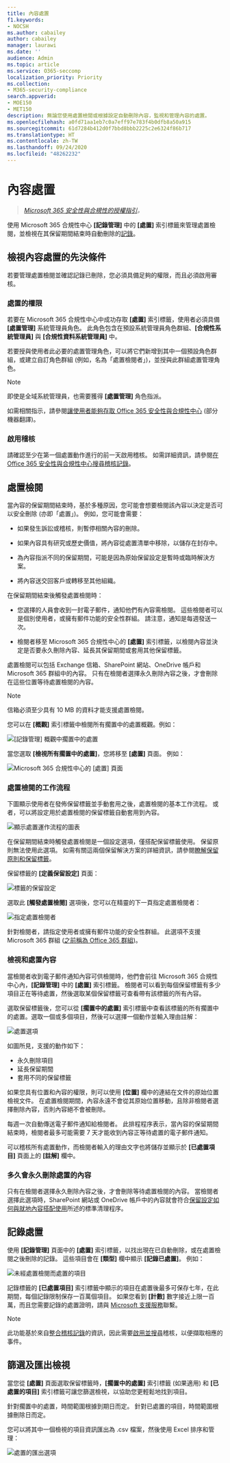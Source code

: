 ```yaml
---
title: 內容處置
f1.keywords:
- NOCSH
ms.author: cabailey
author: cabailey
manager: laurawi
ms.date: ''
audience: Admin
ms.topic: article
ms.service: O365-seccomp
localization_priority: Priority
ms.collection:
- M365-security-compliance
search.appverid:
- MOE150
- MET150
description: 無論您使用處置檢閱或根據設定自動刪除內容，監視和管理內容的處置。
ms.openlocfilehash: a0fd71aa1eb7c0a7eff97e783f4b0dfb8a50a915
ms.sourcegitcommit: 61d7284b412d0f7bbd8bbb2225c2e6324f86b717
ms.translationtype: HT
ms.contentlocale: zh-TW
ms.lasthandoff: 09/24/2020
ms.locfileid: "48262232"
---
```

# <a name="disposition-of-content"></a>內容處置

>*[Microsoft 365 安全性與合規性的授權指引](https://aka.ms/ComplianceSD)。*

使用 Microsoft 365 合規性中心 **[記錄管理]** 中的 **[處置]** 索引標籤來管理處置檢閱，並檢視在其保留期間結束時自動刪除的[記錄](records-management.md#records)。 

## <a name="prerequisites-for-viewing-content-dispositions"></a>檢視內容處置的先決條件

若要管理處置檢閱並確認記錄已刪除，您必須具備足夠的權限，而且必須啟用審核。

### <a name="permissions-for-disposition"></a>處置的權限

若要在 Microsoft 365 合規性中心中成功存取 **[處置]** 索引標籤，使用者必須具備 **[處置管理]** 系統管理員角色。 此角色包含在預設系統管理員角色群組、**[合規性系統管理員]** 與 **[合規性資料系統管理員]** 中。

若要授與使用者此必要的處置管理角色，可以將它們新增到其中一個預設角色群組，或建立自訂角色群組 (例如，名為「處置檢閱者」)，並授與此群組處置管理角色。  

> [!NOTE]
> 即使是全域系統管理員，也需要獲得 **[處置管理]** 角色指派。 

如需相關指示，請參閱[讓使用者能夠存取 Office 365 安全性與合規性中心](../security/office-365-security/grant-access-to-the-security-and-compliance-center.md) (部分機器翻譯)。

### <a name="enable-auditing"></a>啟用稽核

請確認至少在第一個處置動作進行的前一天啟用稽核。 如需詳細資訊，請參閱[在 Office 365 安全性與合規性中心搜尋稽核記錄](search-the-audit-log-in-security-and-compliance.md)。 

## <a name="disposition-reviews"></a>處置檢閱

當內容的保留期間結束時，基於多種原因，您可能會想要檢閱該內容以決定是否可以安全刪除 (亦即「處置」)。 例如，您可能會需要：
  
- 如果發生訴訟或稽核，則暫停相關內容的刪除。
    
- 如果內容具有研究或歷史價值，將內容從處置清單中移除，以儲存在封存中。
    
- 為內容指派不同的保留期間，可能是因為原始保留設定是暫時或臨時解決方案。
    
- 將內容送交回客戶或轉移至其他組織。

在保留期間結束後觸發處置檢閱時：
  
- 您選擇的人員會收到一封電子郵件，通知他們有內容需檢閱。 這些檢閱者可以是個別使用者，或擁有郵件功能的安全性群組。 請注意，通知是每週發送一次。
    
- 檢閱者移至 Microsoft 365 合規性中心的 **[處置]** 索引標籤，以檢閱內容並決定是否要永久刪除內容、延長其保留期間或套用其他保留標籤。

處置檢閱可以包括 Exchange 信箱、SharePoint 網站、OneDrive 帳戶和 Microsoft 365 群組中的內容。 只有在檢閱者選擇永久刪除內容之後，才會刪除在這些位置等待處置檢閱的內容。

> [!NOTE]
> 信箱必須至少具有 10 MB 的資料才能支援處置檢閱。

您可以在 **[概觀]** 索引標籤中檢閱所有擱置中的處置概觀。例如：

![[記錄管理] 概觀中擱置中的處置](../media/dispositions-overview.png)

當您選取 **[檢視所有擱置中的處置]**，您將移至 **[處置]** 頁面。 例如：

![Microsoft 365 合規性中心的 [處置] 頁面](../media/disposition-tab.png)


### <a name="workflow-for-a-disposition-review"></a>處置檢閱的工作流程

下圖顯示使用者在發佈保留標籤並手動套用之後，處置檢閱的基本工作流程。 或者，可以將設定用於處置檢閱的保留標籤自動套用到內容。
  
![顯示處置運作流程的圖表](../media/5fb3f33a-cb53-468c-becc-6dda0ec52778.png)
  
在保留期間結束時觸發處置檢閱是一個設定選項，僅搭配保留標籤使用。 保留原則無法使用此選項。 如需有關這兩個保留解決方案的詳細資訊，請參閱[瞭解保留原則和保留標籤](retention.md)。

保留標籤的 **[定義保留設定]** 頁面：

![標籤的保留設定](../media/disposition-review-option.png)
 
選取此 **[觸發處置檢閱]** 選項後，您可以在精靈的下一頁指定處置檢閱者：

![指定處置檢閱者](../media/disposition-reviewers.png)

針對檢閱者，請指定使用者或擁有郵件功能的安全性群組。 此選項不支援 Microsoft 365 群組 ([之前稱為 Office 365 群組](https://techcommunity.microsoft.com/t5/microsoft-365-blog/office-365-groups-will-become-microsoft-365-groups/ba-p/1303601))。

### <a name="viewing-and-disposing-of-content"></a>檢視和處置內容

當檢閱者收到電子郵件通知內容可供檢閱時，他們會前往 Microsoft 365 合規性中心內，**[記錄管理]** 中的 **[處置]** 索引標籤。 檢閱者可以看到每個保留標籤有多少項目正在等待處置，然後選取某個保留標籤可查看帶有該標籤的所有內容。

選取保留標籤後，您可以從 **[擱置中的處置]** 索引標籤中查看該標籤的所有擱置中的處置。選取一個或多個項目，然後可以選擇一個動作並輸入理由註解：

![處置選項](../media/retention-disposition-options.png)

如圖所見，支援的動作如下： 
  
- 永久刪除項目
- 延長保留期間
- 套用不同的保留標籤

如果您具有位置和內容的權限，則可以使用 **[位置]** 欄中的連結在文件的原始位置檢視文件。 在處置檢閱期間，內容永遠不會從其原始位置移動，且除非檢閱者選擇刪除內容，否則內容絕不會被刪除。

每週一次自動傳送電子郵件通知給檢閱者。 此排程程序表示，當內容的保留期間結束時，檢閱者最多可能需要 7 天才能收到內容正等待處置的電子郵件通知。
  
可以稽核所有處置動作，而檢閱者輸入的理由文字也將儲存並顯示於 **[已處置項目]** 頁面上的 **[註解]** 欄中。
  
### <a name="how-long-until-disposed-content-is-permanently-deleted"></a>多久會永久刪除處置的內容

只有在檢閱者選擇永久刪除內容之後，才會刪除等待處置檢閱的內容。 當檢閱者選擇此選項時，SharePoint 網站或 OneDrive 帳戶中的內容就會符合[保留設定如何與就地內容搭配使用](retention.md#how-retention-settings-work-with-content-in-place)所述的標準清理程序。

## <a name="disposition-of-records"></a>記錄處置

使用 **[記錄管理]** 頁面中的 **[處置]** 索引標籤，以找出現在已自動刪除，或在處置檢閱之後刪除的記錄。 這些項目會在 **[類型]** 欄中顯示 **[記錄已處置]**。 例如：

![未經處置檢閱而處置的項目](../media/records-disposed2.png)

記錄標籤的 **[已處置項目]** 索引標籤中顯示的項目在處置後最多可保存七年，在此期間，每個記錄限制保存一百萬個項目。 如果您看到 **[計數]** 數字接近上限一百萬，而且您需要記錄的處置證明，請與 [Microsoft 支援服務](https://docs.microsoft.com/office365/admin/contact-support-for-business-products)聯繫。

> [!NOTE]
> 此功能基於來自[整合稽核記錄](search-the-audit-log-in-security-and-compliance.md)的資訊，因此需要[啟用並搜尋](turn-audit-log-search-on-or-off.md)稽核，以便擷取相應的事件。
    
## <a name="filter-and-export-the-views"></a>篩選及匯出檢視

當您從 **[處置]** 頁面選取保留標籤時，**[擱置中的處置]** 索引標籤 (如果適用) 和 **[已處置的項目]** 索引標籤可讓您篩選檢視，以協助您更輕鬆地找到項目。 

針對擱置中的處置，時間範圍根據到期日而定。 針對已處置的項目，時間範圍根據刪除日而定。
  
您可以將其中一個檢視的項目資訊匯出為 .csv 檔案，然後使用 Excel 排序和管理：

![處置的匯出選項](../media/retention-export-option.png)

